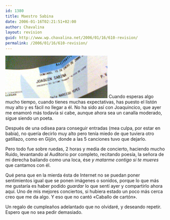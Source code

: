 ```yaml
---
id: 1380
title: Maestro Sabina
date: 2006-01-16T02:21:51+02:00
author: Chavalina
layout: revision
guid: http://www.wp.chavalina.net/2006/01/16/610-revision/
permalink: /2006/01/16/610-revision/
---
```

<img class="imgizqda" src="/imagenes/fotos/entrada-sabina.jpg" alt="Entrada del concierto de Joaquín Sabina en Murcia" /> Cuando esperas algo mucho tiempo, cuando tienes muchas expectativas, has puesto el listón muy alto y es fácil no llegar a él. No ha sido así con Joaquincico, que ayer me enamoró más todavía si cabe, aunque ahora sea un canalla moderado, sigue siendo un poeta.

Después de una odisea para conseguir entradas (mea culpa, por estar en babia), no quería decirlo muy alto pero tenía miedo de que tuviera otro gatillazo, como en Gijón, donde a las 5 canciones tuvo que dejarlo.

Pero todo fue sobre ruedas, 2 horas y media de concierto, haciendo mucho Ruido, levantando al Auditorio por completo, recitando poesía, la se&ntilde;ora de mi derecha bailando como una loca, ése _y matarme contigo si te mueres_ que cantamos con él. 

Qué pena que en la mierda ésta de Internet no se puedan poner sentimientos igual que se ponen imágenes o sonidos, porque lo que más me gustaría es haber podido _guardar_ lo que sentí ayer y compartirlo ahora aquí. Uno de mis mejores conciertos, si hubiera estado un poco más cerca creo que me da algo. Y eso que no cantó «Caballo de cartón».

Un regalo de cumplea&ntilde;os adelantado que no olvidaré, y deseando repetir. Espero que no sea pedir demasiado.